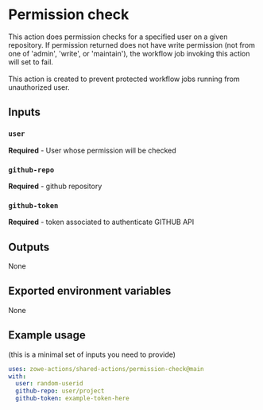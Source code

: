 # Permission check

This action does permission checks for a specified user on a given repository. If permission returned does not have write permission (not from one of 'admin', 'write', or 'maintain'), the workflow job invoking this action will set to fail.\
<br />
This action is created to prevent protected workflow jobs running from unauthorized user.
<br />

## Inputs

### `user`

**Required** - User whose permission will be checked

### `github-repo`

**Required** - github repository

### `github-token`

**Required** - token associated to authenticate GITHUB API
<br />

## Outputs

None
<br />

## Exported environment variables

None
<br />

## Example usage

(this is a minimal set of inputs you need to provide)

```yaml
uses: zowe-actions/shared-actions/permission-check@main
with:
  user: random-userid
  github-repo: user/project
  github-token: example-token-here
```
